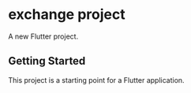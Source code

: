 
# exchange project

A new Flutter project.

## Getting Started

This project is a starting point for a Flutter application.






